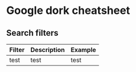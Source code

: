 # Google dork cheatsheet

## Search filters
| Filter          | Description                                        | Example                              |
| :-------------- |:---------------------------------------------------| :------------------------------------|
| test    | test  | test |||
